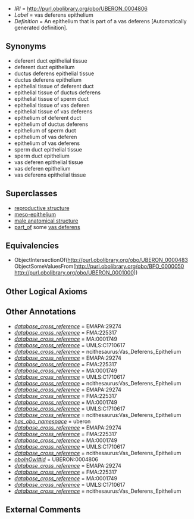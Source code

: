  * *IRI* = http://purl.obolibrary.org/obo/UBERON_0004806
 * *Label* = vas deferens epithelium
 * *Definition* = An epithelium that is part of a vas deferens [Automatically generated definition].

## Synonyms

 * deferent duct epithelial tissue
 * deferent duct epithelium
 * ductus deferens epithelial tissue
 * ductus deferens epithelium
 * epithelial tissue of deferent duct
 * epithelial tissue of ductus deferens
 * epithelial tissue of sperm duct
 * epithelial tissue of vas deferen
 * epithelial tissue of vas deferens
 * epithelium of deferent duct
 * epithelium of ductus deferens
 * epithelium of sperm duct
 * epithelium of vas deferen
 * epithelium of vas deferens
 * sperm duct epithelial tissue
 * sperm duct epithelium
 * vas deferen epithelial tissue
 * vas deferen epithelium
 * vas deferens epithelial tissue

## Superclasses

 * [reproductive structure](../../UBERON/56/UBERON_0005156.md)
 * [meso-epithelium](../../UBERON/75/UBERON_0012275.md)
 * [male anatomical structure](../../UBERON/03/UBERON_0014403.md)
 * [part_of](../../BFO/50/BFO_0000050.md) some [vas deferens](../../UBERON/00/UBERON_0001000.md)

## Equivalencies

 * ObjectIntersectionOf(<http://purl.obolibrary.org/obo/UBERON_0000483> ObjectSomeValuesFrom(<http://purl.obolibrary.org/obo/BFO_0000050> <http://purl.obolibrary.org/obo/UBERON_0001000>))

## Other Logical Axioms


## Other Annotations

 * *[database_cross_reference](../../ef/oboInOwl#hasDbXref.md)* = EMAPA:29274
 * *[database_cross_reference](../../ef/oboInOwl#hasDbXref.md)* = FMA:225317
 * *[database_cross_reference](../../ef/oboInOwl#hasDbXref.md)* = MA:0001749
 * *[database_cross_reference](../../ef/oboInOwl#hasDbXref.md)* = UMLS:C1710617
 * *[database_cross_reference](../../ef/oboInOwl#hasDbXref.md)* = ncithesaurus:Vas_Deferens_Epithelium
 * *[database_cross_reference](../../ef/oboInOwl#hasDbXref.md)* = EMAPA:29274
 * *[database_cross_reference](../../ef/oboInOwl#hasDbXref.md)* = FMA:225317
 * *[database_cross_reference](../../ef/oboInOwl#hasDbXref.md)* = MA:0001749
 * *[database_cross_reference](../../ef/oboInOwl#hasDbXref.md)* = UMLS:C1710617
 * *[database_cross_reference](../../ef/oboInOwl#hasDbXref.md)* = ncithesaurus:Vas_Deferens_Epithelium
 * *[database_cross_reference](../../ef/oboInOwl#hasDbXref.md)* = EMAPA:29274
 * *[database_cross_reference](../../ef/oboInOwl#hasDbXref.md)* = FMA:225317
 * *[database_cross_reference](../../ef/oboInOwl#hasDbXref.md)* = MA:0001749
 * *[database_cross_reference](../../ef/oboInOwl#hasDbXref.md)* = UMLS:C1710617
 * *[database_cross_reference](../../ef/oboInOwl#hasDbXref.md)* = ncithesaurus:Vas_Deferens_Epithelium
 * *[has_obo_namespace](../../ce/oboInOwl#hasOBONamespace.md)* = uberon
 * *[database_cross_reference](../../ef/oboInOwl#hasDbXref.md)* = EMAPA:29274
 * *[database_cross_reference](../../ef/oboInOwl#hasDbXref.md)* = FMA:225317
 * *[database_cross_reference](../../ef/oboInOwl#hasDbXref.md)* = MA:0001749
 * *[database_cross_reference](../../ef/oboInOwl#hasDbXref.md)* = UMLS:C1710617
 * *[database_cross_reference](../../ef/oboInOwl#hasDbXref.md)* = ncithesaurus:Vas_Deferens_Epithelium
 * *[oboInOwl#id](../../id/oboInOwl#id.md)* = UBERON:0004806
 * *[database_cross_reference](../../ef/oboInOwl#hasDbXref.md)* = EMAPA:29274
 * *[database_cross_reference](../../ef/oboInOwl#hasDbXref.md)* = FMA:225317
 * *[database_cross_reference](../../ef/oboInOwl#hasDbXref.md)* = MA:0001749
 * *[database_cross_reference](../../ef/oboInOwl#hasDbXref.md)* = UMLS:C1710617
 * *[database_cross_reference](../../ef/oboInOwl#hasDbXref.md)* = ncithesaurus:Vas_Deferens_Epithelium

## External Comments

